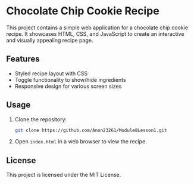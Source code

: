 # Chocolate Chip Cookie Recipe

This project contains a simple web application for a chocolate chip cookie recipe. It showcases HTML, CSS, and JavaScript to create an interactive and visually appealing recipe page.

## Features
- Styled recipe layout with CSS
- Toggle functionality to show/hide ingredients
- Responsive design for various screen sizes

## Usage
1. Clone the repository:
   ```bash
   git clone https://github.com/Anon23261/Module8Lesson1.git
   ```

2. Open `index.html` in a web browser to view the recipe.

## License
This project is licensed under the MIT License.
